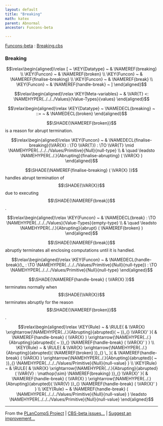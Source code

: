 ```yaml
---
layout: default
title: "Breaking"
math: katex
parent: Abnormal
ancestor: Funcons-beta

---
```


[Funcons-beta] : [Breaking.cbs]

### Breaking
               


$$\relax\begin{aligned}\relax
  [ ~ 
  \KEY{Datatype} ~ & \NAMEREF{breaking} \\
  \KEY{Funcon} ~ & \NAMEREF{broken} \\
  \KEY{Funcon} ~ & \NAMEREF{finalise-breaking} \\
  \KEY{Funcon} ~ & \NAMEREF{break} \\
  \KEY{Funcon} ~ & \NAMEREF{handle-break}
  ~ ]
\end{aligned}$$

$$\relax\begin{aligned}\relax
  \KEY{Meta-variables} ~ 
  & \VAR{T} <: \NAMEHYPER{../../../Values}{Value-Types}{values}
\end{aligned}$$

$$\relax\begin{aligned}\relax
  \KEY{Datatype} ~ 
  \NAMEDECL{breaking}  
  ~ ::= ~ & \NAMEDECL{broken} 
\end{aligned}$$


  $$\SHADE{\NAMEREF{broken}}$$ is a reason for abrupt termination.


$$\relax\begin{aligned}\relax
  \KEY{Funcon} ~ 
  & \NAMEDECL{finalise-breaking}(\VAR{X} :  \TO \VAR{T}) :  \TO \VAR{T} \mid \NAMEHYPER{../../../Values/Primitive}{Null}{null-type} \\
  & \quad \leadsto \NAMEHYPER{../.}{Abrupting}{finalise-abrupting}
                     ( \VAR{X} )
\end{aligned}$$


  $$\SHADE{\NAMEREF{finalise-breaking}
           ( \VAR{X} )}$$ handles abrupt termination of $$\SHADE{\VAR{X}}$$ due to executing
  $$\SHADE{\NAMEREF{break}}$$.


$$\relax\begin{aligned}\relax
  \KEY{Funcon} ~ 
  & \NAMEDECL{break} :  \TO \NAMEHYPER{../../../Values}{Value-Types}{empty-type} \\
  & \quad \leadsto \NAMEHYPER{../.}{Abrupting}{abrupt}
                     ( \NAMEREF{broken} )
\end{aligned}$$


  $$\SHADE{\NAMEREF{break}}$$ abruptly terminates all enclosing computations until it is handled.


$$\relax\begin{aligned}\relax
  \KEY{Funcon} ~ 
  & \NAMEDECL{handle-break}(\_ :  \TO \NAMEHYPER{../../../Values/Primitive}{Null}{null-type}) :  \TO \NAMEHYPER{../../../Values/Primitive}{Null}{null-type}
\end{aligned}$$


  $$\SHADE{\NAMEREF{handle-break}
           ( \VAR{X} )}$$ terminates normally when $$\SHADE{\VAR{X}}$$ terminates abruptly for the
  reason $$\SHADE{\NAMEREF{broken}}$$.


$$\relax\begin{aligned}\relax
  \KEY{Rule} ~ 
    & \RULE{
      &  \VAR{X} \xrightarrow{\NAMEHYPER{../.}{Abrupting}{abrupted}(  ~  )}_{} 
          \VAR{X}'
      }{
      &  \NAMEREF{handle-break}
                      ( \VAR{X} ) \xrightarrow{\NAMEHYPER{../.}{Abrupting}{abrupted}(  ~  )}_{} 
          \NAMEREF{handle-break}
            ( \VAR{X}' )
      }
\\
  \KEY{Rule} ~ 
    & \RULE{
      &  \VAR{X} \xrightarrow{\NAMEHYPER{../.}{Abrupting}{abrupted}( \NAMEREF{broken} )}_{} 
          \_
      }{
      &  \NAMEREF{handle-break}
                      ( \VAR{X} ) \xrightarrow{\NAMEHYPER{../.}{Abrupting}{abrupted}(  ~  )}_{} 
          \NAMEHYPER{../../../Values/Primitive}{Null}{null-value}
      }
\\
  \KEY{Rule} ~ 
    & \RULE{
      &  \VAR{X} \xrightarrow{\NAMEHYPER{../.}{Abrupting}{abrupted}( \VAR{V} : \mathop{\sim} \NAMEREF{breaking} )}_{} 
          \VAR{X}'
      }{
      &  \NAMEREF{handle-break}
                      ( \VAR{X} ) \xrightarrow{\NAMEHYPER{../.}{Abrupting}{abrupted}( \VAR{V} )}_{} 
          \NAMEREF{handle-break}
            ( \VAR{X}' )
      }
\\
  \KEY{Rule} ~ 
    & \NAMEREF{handle-break}
        ( \NAMEHYPER{../../../Values/Primitive}{Null}{null-value} ) \leadsto
        \NAMEHYPER{../../../Values/Primitive}{Null}{null-value}
\end{aligned}$$



[Funcons-beta]: /CBS-beta/math/Funcons-beta
  "FUNCONS-BETA"
[Unstable-Funcons-beta]: /CBS-beta/math/Unstable-Funcons-beta
  "UNSTABLE-FUNCONS-BETA"
[Languages-beta]: /CBS-beta/math/Languages-beta
  "LANGUAGES-BETA"
[Unstable-Languages-beta]: /CBS-beta/math/Unstable-Languages-beta
  "UNSTABLE-LANGUAGES-BETA"
[CBS-beta]: /CBS-beta 
  "CBS-BETA"


____

From the [PLanCompS Project] | [CBS-beta issues...] | [Suggest an improvement...]

[Breaking.cbs]: /CBS-beta/Funcons-beta/Computations/Abnormal/Breaking/Breaking.cbs
  "CBS SOURCE FILE"
[PLanCompS Project]: https://plancomps.github.io
  "PROGRAMMING LANGUAGE COMPONENTS AND SPECIFICATIONS PROJECT HOME PAGE"
[CBS-beta issues...]: https://github.com/plancomps/CBS-beta/issues
  "CBS-BETA ISSUE REPORTS ON GITHUB"
[Suggest an improvement...]: mailto:plancomps@gmail.com?Subject=CBS-beta%20-%20comment&Body=Re%3A%20CBS-beta%20specification%20at%20Computations/Abnormal/Breaking/Breaking.cbs%0A%0AComment/Query/Issue/Suggestion%3A%0A%0A%0ASignature%3A%0A 
  "GENERATE AN EMAIL TEMPLATE"

